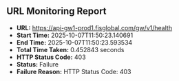 ## URL Monitoring Report

- **URL:** https://api-gw1-prod1.fisglobal.com/gw/v1/health
- **Start Time:** 2025-10-07T11:50:23.140691
- **End Time:** 2025-10-07T11:50:23.593534
- **Total Time Taken:** 0.452843 seconds
- **HTTP Status Code:** 403
- **Status:** Failure
- **Failure Reason:** HTTP Status Code: 403
